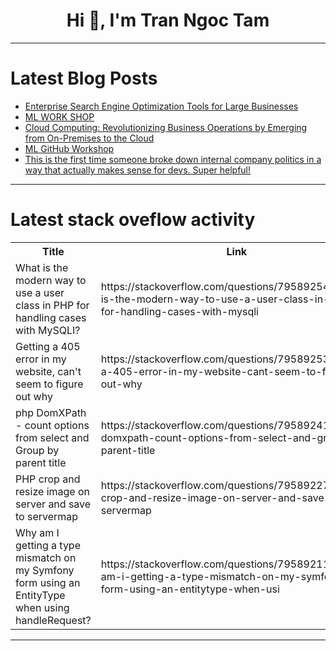 <h1 align="center">Hi 👋, I'm Tran Ngoc Tam</h1>

---

# Latest Blog Posts 
<!-- BLOG-POST-LIST:START -->
- [Enterprise Search Engine Optimization Tools for Large Businesses](https://dev.to/sherika_broyles_b9bed29a9/enterprise-search-engine-optimization-tools-for-large-businesses-3e4e)
- [ML WORK SHOP](https://dev.to/harish_r_6e377c4fc214e03/ml-work-shop-1lle)
- [Cloud Computing: Revolutionizing Business Operations by Emerging from On-Premises to the Cloud](https://dev.to/tr010910/cloud-computing-revolutionizing-business-operations-by-emerging-from-on-premises-to-the-cloud-2dba)
- [ML GitHub Workshop](https://dev.to/santhosh07/ml-github-workshop-2lid)
- [This is the first time someone broke down internal company politics in a way that actually makes sense for devs. Super helpful!](https://dev.to/techbyfelix/this-is-the-first-time-someone-broke-down-internal-company-politics-in-a-way-that-actually-makes-39o0)
<!-- BLOG-POST-LIST:END -->

---

# Latest stack oveflow activity
<table>
  <tr><th>Title</th><th>Link</th></tr>
  <!-- STACKOVERFLOW:START --><tr><td>What is the modern way to use a user class in PHP for handling cases with MySQLI?</td><td>https://stackoverflow.com/questions/79589254/what-is-the-modern-way-to-use-a-user-class-in-php-for-handling-cases-with-mysqli</td></tr><tr><td>Getting a 405 error in my website, can&#39;t seem to figure out why</td><td>https://stackoverflow.com/questions/79589253/getting-a-405-error-in-my-website-cant-seem-to-figure-out-why</td></tr><tr><td>php DomXPath - count options from select and Group by parent title</td><td>https://stackoverflow.com/questions/79589241/php-domxpath-count-options-from-select-and-group-by-parent-title</td></tr><tr><td>PHP crop and resize image on server and save to servermap</td><td>https://stackoverflow.com/questions/79589227/php-crop-and-resize-image-on-server-and-save-to-servermap</td></tr><tr><td>Why am I getting a type mismatch on my Symfony form using an EntityType when using handleRequest?</td><td>https://stackoverflow.com/questions/79589211/why-am-i-getting-a-type-mismatch-on-my-symfony-form-using-an-entitytype-when-usi</td></tr><!-- STACKOVERFLOW:END -->
</table>

---


